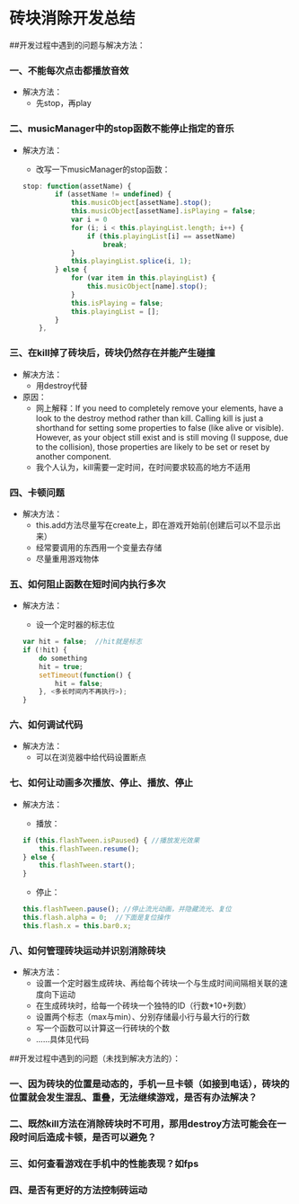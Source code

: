 # 砖块消除开发总结

##开发过程中遇到的问题与解决方法：

### 一、不能每次点击都播放音效
* 解决方法：
	* 先stop，再play

### 二、musicManager中的stop函数不能停止指定的音乐
* 解决方法：
	* 改写一下musicManager的stop函数：
	
	```javaScript
	stop: function(assetName) {
			if (assetName != undefined) {
				this.musicObject[assetName].stop();
				this.musicObject[assetName].isPlaying = false;
				var i = 0
				for (i; i < this.playingList.length; i++) {
					if (this.playingList[i] == assetName)
						break;
				}
				this.playingList.splice(i, 1);
			} else {
				for (var item in this.playingList) {
					this.musicObject[name].stop();
				}
				this.isPlaying = false;
				this.playingList = [];
			}
		},
	```

### 三、在kill掉了砖块后，砖块仍然存在并能产生碰撞
* 解决方法：
	* 用destroy代替
* 原因：
	* 网上解释：If you need to completely remove your elements, have a look to the destroy method rather than kill. Calling kill is just a shorthand for setting some properties to false (like alive or visible). However, as your object still exist and is still moving (I suppose, due to the collision), those properties are likely to be set or reset by another component.
	* 我个人认为，kill需要一定时间，在时间要求较高的地方不适用

### 四、卡顿问题
* 解决方法：
	* this.add方法尽量写在create上，即在游戏开始前(创建后可以不显示出来）
	* 经常要调用的东西用一个变量去存储
	* 尽量重用游戏物体

### 五、如何阻止函数在短时间内执行多次
* 解决方法：
	* 设一个定时器的标志位

	```JavaScript
	var hit = false;  //hit就是标志
	if (!hit) {
		do something		
		hit = true;
		setTimeout(function() {
			hit = false;
		}, <多长时间内不再执行>);		
	}
	```

### 六、如何调试代码
* 解决方法：
	* 可以在浏览器中给代码设置断点

### 七、如何让动画多次播放、停止、播放、停止
* 解决方法：
	* 播放：

	```JavaScript
	if (this.flashTween.isPaused) { //播放发光效果
		this.flashTween.resume();
	} else {
		this.flashTween.start();
	}
	```

	* 停止：
	```JavaScript
	this.flashTween.pause(); //停止流光动画，并隐藏流光、复位
	this.flash.alpha = 0;  //下面是复位操作
	this.flash.x = this.bar0.x;
	```
### 八、如何管理砖块运动并识别消除砖块
* 解决方法：
	* 设置一个定时器生成砖块、再给每个砖块一个与生成时间间隔相关联的速度向下运动
	* 在生成砖块时，给每一个砖块一个独特的ID（行数*10+列数）
	* 设置两个标志（max与min）、分别存储最小行与最大行的行数
	* 写一个函数可以计算这一行砖块的个数
	* ……具体见代码

##开发过程中遇到的问题（未找到解决方法的）：
### 一、因为砖块的位置是动态的，手机一旦卡顿（如接到电话），砖块的位置就会发生混乱、重叠，无法继续游戏，是否有办法解决？

### 二、既然kill方法在消除砖块时不可用，那用destroy方法可能会在一段时间后造成卡顿，是否可以避免？

### 三、如何查看游戏在手机中的性能表现？如fps

### 四、是否有更好的方法控制砖运动